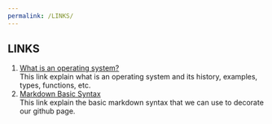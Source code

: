 ```yaml
---
permalink: /LINKS/
---
```


## LINKS

1. [What is an operating system?](https://www.guru99.com/operating-system-tutorial.html)<br>
This link explain what is an operating system and its history, examples, types, functions, etc.
2. [Markdown Basic Syntax](https://www.markdownguide.org/basic-syntax/)<br>
This link explain the basic markdown syntax that we can use to decorate our github page.
